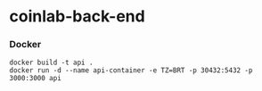 # coinlab-back-end


### Docker
```
docker build -t api .
docker run -d --name api-container -e TZ=BRT -p 30432:5432 -p 3000:3000 api
```